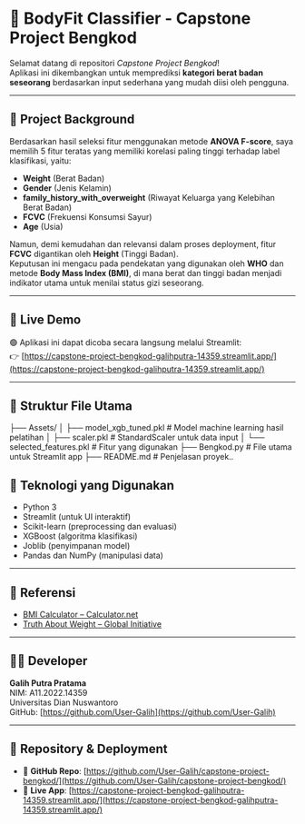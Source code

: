 # 💪 BodyFit Classifier - Capstone Project Bengkod

Selamat datang di repositori *Capstone Project Bengkod*!  
Aplikasi ini dikembangkan untuk memprediksi **kategori berat badan seseorang** berdasarkan input sederhana yang mudah diisi oleh pengguna.

---

## 📘 Project Background

Berdasarkan hasil seleksi fitur menggunakan metode **ANOVA F-score**, saya memilih 5 fitur teratas yang memiliki korelasi paling tinggi terhadap label klasifikasi, yaitu:

- **Weight** (Berat Badan)  
- **Gender** (Jenis Kelamin)  
- **family_history_with_overweight** (Riwayat Keluarga yang Kelebihan Berat Badan)  
- **FCVC** (Frekuensi Konsumsi Sayur)  
- **Age** (Usia)  

Namun, demi kemudahan dan relevansi dalam proses deployment, fitur **FCVC** digantikan oleh **Height** (Tinggi Badan).  
Keputusan ini mengacu pada pendekatan yang digunakan oleh **WHO** dan metode **Body Mass Index (BMI)**, di mana berat dan tinggi badan menjadi indikator utama untuk menilai status gizi seseorang.

---

## 🚀 Live Demo

🟢 Aplikasi ini dapat dicoba secara langsung melalui Streamlit:  
👉 [https://capstone-project-bengkod-galihputra-14359.streamlit.app/](https://capstone-project-bengkod-galihputra-14359.streamlit.app/)

---

## 📂 Struktur File Utama

├── Assets/
│   ├── model_xgb_tuned.pkl           # Model machine learning hasil pelatihan
│   ├── scaler.pkl                    # StandardScaler untuk data input
│   └── selected_features.pkl         # Fitur yang digunakan
├── Bengkod.py                            # File utama untuk Streamlit app
├── README.md                         # Penjelasan proyek..

## 🧠 Teknologi yang Digunakan

- Python 3
- Streamlit (untuk UI interaktif)
- Scikit-learn (preprocessing dan evaluasi)
- XGBoost (algoritma klasifikasi)
- Joblib (penyimpanan model)
- Pandas dan NumPy (manipulasi data)

---

## 🔗 Referensi

- [BMI Calculator – Calculator.net](https://www.calculator.net/bmi-calculator.html)  
- [Truth About Weight – Global Initiative](https://www.truthaboutweight.global/)

---

## 👨‍💻 Developer

**Galih Putra Pratama**  
NIM: A11.2022.14359  
Universitas Dian Nuswantoro  
GitHub: [https://github.com/User-Galih](https://github.com/User-Galih)

---

## 📎 Repository & Deployment

- 🔗 **GitHub Repo**: [https://github.com/User-Galih/capstone-project-bengkod/](https://github.com/User-Galih/capstone-project-bengkod/)
- 🚀 **Live App**: [https://capstone-project-bengkod-galihputra-14359.streamlit.app/](https://capstone-project-bengkod-galihputra-14359.streamlit.app/)

